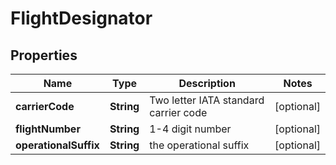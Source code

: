 

# FlightDesignator


## Properties

| Name | Type | Description | Notes |
|------------ | ------------- | ------------- | -------------|
|**carrierCode** | **String** | Two letter IATA standard carrier code |  [optional] |
|**flightNumber** | **String** | 1-4 digit number |  [optional] |
|**operationalSuffix** | **String** | the operational suffix |  [optional] |



